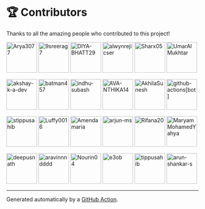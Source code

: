 # 🏆 Contributors

Thanks to all the amazing people who contributed to this project!

[<img src="https://avatars.githubusercontent.com/u/182664689?v=4&s=80" width="80" height="80" alt="Arya3077"/>](https://github.com/Arya3077) [<img src="https://avatars.githubusercontent.com/u/151757051?v=4&s=80" width="80" height="80" alt="9sreerag7"/>](https://github.com/9sreerag7) [<img src="https://avatars.githubusercontent.com/u/149696438?v=4&s=80" width="80" height="80" alt="DIYA-BHATT29"/>](https://github.com/DIYA-BHATT29) [<img src="https://avatars.githubusercontent.com/u/196841757?v=4&s=80" width="80" height="80" alt="alwynrejicser"/>](https://github.com/alwynrejicser) [<img src="https://avatars.githubusercontent.com/u/144588462?v=4&s=80" width="80" height="80" alt="Sharx05"/>](https://github.com/Sharx05) [<img src="https://avatars.githubusercontent.com/u/146741758?v=4&s=80" width="80" height="80" alt="UmarAlMukhtar"/>](https://github.com/UmarAlMukhtar)

[<img src="https://avatars.githubusercontent.com/u/106895549?v=4&s=80" width="80" height="80" alt="akshay-k-a-dev"/>](https://github.com/akshay-k-a-dev) [<img src="https://avatars.githubusercontent.com/u/213932322?v=4&s=80" width="80" height="80" alt="batman457"/>](https://github.com/batman457) [<img src="https://avatars.githubusercontent.com/u/183482866?v=4&s=80" width="80" height="80" alt="indhu-subash"/>](https://github.com/indhu-subash) [<img src="https://avatars.githubusercontent.com/u/158072314?v=4&s=80" width="80" height="80" alt="AVA-NTHIKA14"/>](https://github.com/AVA-NTHIKA14) [<img src="https://avatars.githubusercontent.com/u/140897461?v=4&s=80" width="80" height="80" alt="AkhilaSunesh"/>](https://github.com/AkhilaSunesh) [<img src="https://avatars.githubusercontent.com/in/15368?v=4&s=80" width="80" height="80" alt="github-actions[bot]"/>](https://github.com/apps/github-actions)

[<img src="https://avatars.githubusercontent.com/u/185490741?v=4&s=80" width="80" height="80" alt="stippusahib"/>](https://github.com/stippusahib) [<img src="https://avatars.githubusercontent.com/u/185109680?v=4&s=80" width="80" height="80" alt="Luffy0016"/>](https://github.com/Luffy0016) [<img src="https://avatars.githubusercontent.com/u/144139197?v=4&s=80" width="80" height="80" alt="Amendamaria"/>](https://github.com/Amendamaria) [<img src="https://avatars.githubusercontent.com/u/64315213?v=4&s=80" width="80" height="80" alt="arjun-ms"/>](https://github.com/arjun-ms) [<img src="https://avatars.githubusercontent.com/u/176585116?v=4&s=80" width="80" height="80" alt="Rifana20"/>](https://github.com/Rifana20) [<img src="https://avatars.githubusercontent.com/u/147263523?v=4&s=80" width="80" height="80" alt="MaryamMohamedYahya"/>](https://github.com/MaryamMohamedYahya)

[<img src="https://avatars.githubusercontent.com/u/11581972?v=4&s=80" width="80" height="80" alt="deepusnath"/>](https://github.com/deepusnath) [<img src="https://avatars.githubusercontent.com/u/174767745?v=4&s=80" width="80" height="80" alt="aravinnndddd"/>](https://github.com/aravinnndddd) [<img src="https://avatars.githubusercontent.com/u/172157062?v=4&s=80" width="80" height="80" alt="Nourin04"/>](https://github.com/Nourin04) [<img src="https://avatars.githubusercontent.com/u/91755865?v=4&s=80" width="80" height="80" alt="e3ob"/>](https://github.com/e3ob) [<img src="https://avatars.githubusercontent.com/u/192531730?v=4&s=80" width="80" height="80" alt="tippusahib"/>](https://github.com/tippusahib) [<img src="https://avatars.githubusercontent.com/u/145361756?v=4&s=80" width="80" height="80" alt="arun-shankar-s"/>](https://github.com/arun-shankar-s)

---
Generated automatically by a [GitHub Action](.github/workflows/contributors.yml).
